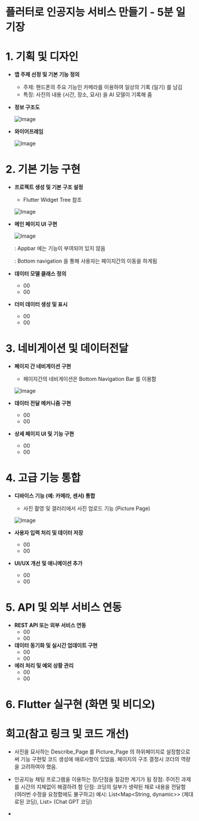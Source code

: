 # 플러터로 인공지능 서비스 만들기  - 5분 일기장

# 1. 기획 및 디자인
- **앱 주제 선정 및 기본 기능 정의**
    - 주제: 핸드폰의 주요 기능인 카메라를 이용하여 일상의 기록 (일기) 를 남김
    - 특징: 사진의 내용 (시간, 장소, 묘사) 을 AI 모델이 기록해 줌
      
- **정보 구조도**

    ![Image](https://github.com/user-attachments/assets/517bce9e-1b55-47c7-a1b6-3406dcf1500e)

- **와이어프레임**

    ![Image](https://github.com/user-attachments/assets/8f7cd94b-fb7a-475b-b92a-18fe5c09a224)


# 2. 기본 기능 구현
- **프로젝트 생성 및 기본 구조 설정**
    - Flutter Widget Tree 참조

     ![Image](https://github.com/user-attachments/assets/5618a189-0c2e-404f-bfd0-f855c4eca5f6)
      
- **메인 페이지 UI 구현**
   
    ![Image](https://github.com/user-attachments/assets/b0562c4f-e652-4a2d-8505-2fb09731cd9d)
  
     : Appbar 에는 기능이 부여되어 있지 않음
  
     : Bottom navigation 을 통해 사용자는 페이지간의 이동을 하게됨
  
- **데이터 모델 클래스 정의**
    - 00
    - 00
- **더미 데이터 생성 및 표시**
    - 00
    - 00
    
# 3. 네비게이션 및 데이터전달
- **페이지 간 네비게이션 구현**
    - 페이지간의 네비게이션은 Bottom Navigation Bar 를 이용함
      
    ![Image](https://github.com/user-attachments/assets/fc32eee3-4812-4daa-9609-3288a8739de7)
    
- **데이터 전달 메커니즘 구현**
    - 00
    - 00
- **상세 페이지 UI 및 기능 구현**
    - 00
    - 00
  
# 4. 고급 기능 통합
- **디바이스 기능 (예: 카메라, 센서) 통합**
    - 사진 촬영 및 갤러리에서 사진 업로드 기능 (Picture Page)
      
    ![Image](https://github.com/user-attachments/assets/5b1eec30-4f27-4c2e-9db3-213e3dc80302)
  
- **사용자 입력 처리 및 데이터 저장**
    - 00
    - 00
- **UI/UX 개선 및 애니메이션 추가**
    - 00
    - 00

# 5. API 및 외부 서비스 연동
 - **REST API 또는 외부 서비스 연동**
    - 00
    - 00
 - **데이터 동기화 및 실시간 업데이트 구현**
    - 00
    - 00
 - **에러 처리 및 예외 상황 관리**
    - 00
    - 00
      
# 6. Flutter 실구현 (화면 및 비디오)


# 회고(참고 링크 및 코드 개선)
  - 사진을 묘사하는 Describe_Page 를 Picture_Page 의 하위페이지로 설정함으로써 기능 구현및 코드 생성에 애로사항이 있었음. 페이지의 구조 결정시 코더의 역량을 고려하여야 했음.
  - 인공지능 채팅 프로그램을 이용하는 장/단점을 절감한 계기가 됨
     장점: 주어진 과제를 시간의 지체없이 해결하려 함
     단점: 코딩의 일부가 생략된 채로 내용을 전달함 (여러번 수정을 요청함에도 불구하고)
     예시: List<Map<String, dynamic>> (제대로된 코딩), List> (Chat GPT 코딩)
    
          
  -
